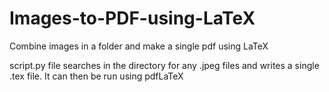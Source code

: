 # Images-to-PDF-using-LaTeX
Combine images in a folder and make a single pdf using LaTeX

script.py file searches in the directory for any .jpeg files and writes a single .tex file. It can then be run using pdfLaTeX
